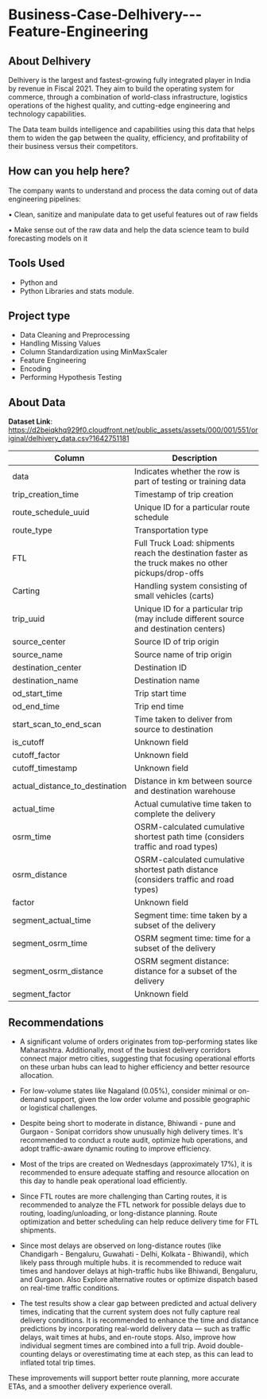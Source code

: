 # Business-Case-Delhivery---Feature-Engineering

## About Delhivery
Delhivery is the largest and fastest-growing fully integrated player in India by revenue in Fiscal 2021. They aim to build the operating system for commerce, through a combination of world-class infrastructure, logistics operations of the highest quality, and cutting-edge engineering and technology capabilities.

The Data team builds intelligence and capabilities using this data that helps them to widen the gap between the quality, efficiency, and profitability of their business versus their competitors.

## How can you help here?
The company wants to understand and process the data coming out of data engineering pipelines:

• Clean, sanitize and manipulate data to get useful features out of raw fields

• Make sense out of the raw data and help the data science team to build forecasting models on it

## Tools Used 
* Python and
* Python Libraries and stats module.
  
## Project type 
* Data Cleaning and Preprocessing
* Handling Missing Values
* Column Standardization using MinMaxScaler
* Feature Engineering
* Encoding
* Performing Hypothesis Testing

## About Data 
**Dataset Link**: https://d2beiqkhq929f0.cloudfront.net/public_assets/assets/000/001/551/original/delhivery_data.csv?1642751181

| Column                     | Description                                                                                   |
|----------------------------|-----------------------------------------------------------------------------------------------|
| data                       | Indicates whether the row is part of testing or training data                                  |
| trip_creation_time          | Timestamp of trip creation                                                                     |
| route_schedule_uuid         | Unique ID for a particular route schedule                                                     |
| route_type                  | Transportation type                                                                            |
| FTL                        | Full Truck Load: shipments reach the destination faster as the truck makes no other pickups/drop-offs |
| Carting                    | Handling system consisting of small vehicles (carts)                                           |
| trip_uuid                   | Unique ID for a particular trip (may include different source and destination centers)        |
| source_center               | Source ID of trip origin                                                                       |
| source_name                 | Source name of trip origin                                                                     |
| destination_center          | Destination ID                                                                                 |
| destination_name            | Destination name                                                                               |
| od_start_time               | Trip start time                                                                                 |
| od_end_time                 | Trip end time                                                                                   |
| start_scan_to_end_scan      | Time taken to deliver from source to destination                                               |
| is_cutoff                   | Unknown field                                                                                  |
| cutoff_factor               | Unknown field                                                                                  |
| cutoff_timestamp            | Unknown field                                                                                  |
| actual_distance_to_destination | Distance in km between source and destination warehouse                                   |
| actual_time                 | Actual cumulative time taken to complete the delivery                                         |
| osrm_time                   | OSRM-calculated cumulative shortest path time (considers traffic and road types)              |
| osrm_distance               | OSRM-calculated cumulative shortest path distance (considers traffic and road types)          |
| factor                      | Unknown field                                                                                  |
| segment_actual_time         | Segment time: time taken by a subset of the delivery                                          |
| segment_osrm_time           | OSRM segment time: time for a subset of the delivery                                          |
| segment_osrm_distance       | OSRM segment distance: distance for a subset of the delivery                                   |
| segment_factor              | Unknown field                                              

## Recommendations 

* A significant volume of orders originates from top-performing states like Maharashtra. Additionally, most of the busiest delivery corridors connect major metro cities, suggesting that focusing operational efforts on these urban hubs can lead to higher efficiency and better resource allocation.

* For low-volume states like Nagaland (0.05%), consider minimal or on-demand support, given the low order volume and possible geographic or logistical challenges.

* Despite being short to moderate in distance, Bhiwandi - pune and Gurgaon - Sonipat corridors show unusually high delivery times. It's recommended to conduct a route audit, optimize hub operations, and adopt traffic-aware dynamic routing to improve efficiency.

* Most of the trips are created on Wednesdays (approximately 17%), it is recommended to ensure adequate staffing and resource allocation on this day to handle peak operational load efficiently.

* Since FTL routes are more challenging than Carting routes, it is recommended to analyze the FTL network for possible delays due to routing, loading/unloading, or long-distance planning. Route optimization and better scheduling can help reduce delivery time for FTL shipments.

* Since most delays are observed on long-distance routes (like Chandigarh - Bengaluru, Guwahati - Delhi, Kolkata - Bhiwandi), which likely pass through multiple hubs. it is recommended to reduce wait times and handover delays at high-traffic hubs like Bhiwandi, Bengaluru, and Gurgaon. Also Explore alternative routes or optimize dispatch based on real-time traffic conditions.

* The test results show a clear gap between predicted and actual delivery times, indicating that the current system does not fully capture real delivery conditions. It is recommended to enhance the time and distance predictions by incorporating real-world delivery data — such as traffic delays, wait times at hubs, and en-route stops. Also, improve how individual segment times are combined into a full trip. Avoid double-counting delays or overestimating time at each step, as this can lead to inflated total trip times.

These improvements will support better route planning, more accurate ETAs, and a smoother delivery experience overall.
